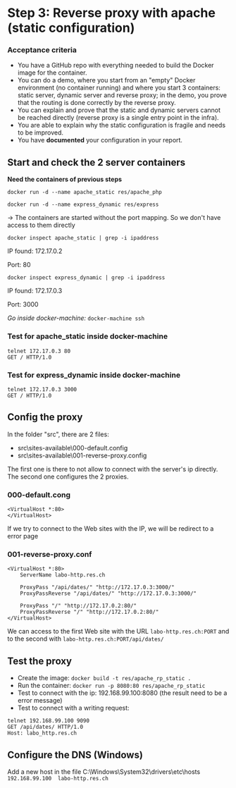 # Step 3: Reverse proxy with apache (static configuration)

### Acceptance criteria

* You have a GitHub repo with everything needed to build the Docker image for the container.
* You can do a demo, where you start from an "empty" Docker environment (no container running) and where you start 3 containers: static server, dynamic server and reverse proxy; in the demo, you prove that the routing is done correctly by the reverse proxy.
* You can explain and prove that the static and dynamic servers cannot be reached directly (reverse proxy is a single entry point in the infra). 
* You are able to explain why the static configuration is fragile and needs to be improved.
* You have **documented** your configuration in your report.

## Start and check the 2 server containers

**Need the containers of previous steps**

```docker run -d --name apache_static res/apache_php```

```docker run -d --name express_dynamic res/express```

-> The containers are started without the port mapping. So we don't have access to them directly 

```docker inspect apache_static | grep -i ipaddress```

IP found: 172.17.0.2

Port: 80

```docker inspect express_dynamic | grep -i ipaddress```

IP found: 172.17.0.3

Port: 3000

*Go inside docker-machine:* ```docker-machine ssh```

### Test for apache_static inside docker-machine

```
telnet 172.17.0.3 80 
GET / HTTP/1.0
```

### Test for express_dynamic inside docker-machine

```
telnet 172.17.0.3 3000
GET / HTTP/1.0
```

## Config the proxy

In the folder "src", there are 2 files:
 * src\sites-available\000-default.config
 * src\sites-available\001-reverse-proxy.config
 
The first one is there to not allow to connect with the server's ip directly. The second one configures the 2 proxies.

### 000-default.cong
```
<VirtualHost *:80>
</VirtualHost>
```
If we try to connect to the Web sites with the IP, we will be redirect to a error page
### 001-reverse-proxy.conf
```
<VirtualHost *:80>
    ServerName labo-http.res.ch

    ProxyPass "/api/dates/" "http://172.17.0.3:3000/"
    ProxyPassReverse "/api/dates/" "http://172.17.0.3:3000/"

    ProxyPass "/" "http://172.17.0.2:80/"
    ProxyPassReverse "/" "http://172.17.0.2:80/"
</VirtualHost>
```
We can access to the first Web site with the URL ```labo-http.res.ch:PORT``` and to the second with ```labo-http.res.ch:PORT/api/dates/```
## Test the proxy

 * Create the image: ```docker build -t res/apache_rp_static .```
 * Run the container: ```docker run -p 8080:80 res/apache_rp_static```
 * Test to connect with the ip: 192.168.99.100:8080 (the result need to be a error message)
 * Test to connect with a writing request: 
 
 ``` 
telnet 192.168.99.100 9090    
GET /api/dates/ HTTP/1.0    
Host: labo_http.res.ch
```

## Configure the DNS (Windows)

Add a new host in the file C:\Windows\System32\drivers\etc\hosts ```192.168.99.100	labo-http.res.ch```